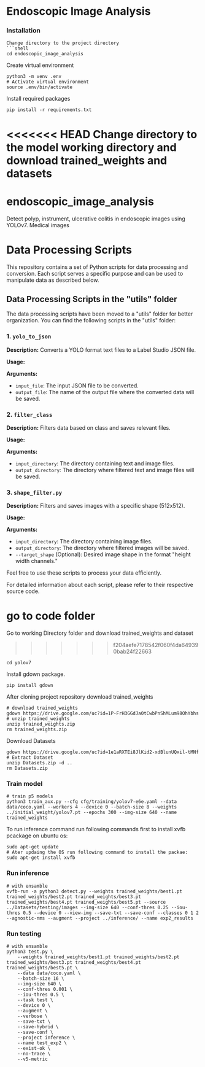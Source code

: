 # Endoscopic Image Analysis
### Installation
```
Change directory to the project directory
```shell
cd endoscopic_image_analysis
```
Create virtual environment
```shell
python3 -m venv .env
# Activate virtual environment
source .env/bin/activate
```
Install required packages
```shell
pip install -r requirements.txt
```
<<<<<<< HEAD
Change directory to the model working directory and download trained_weights and datasets
=======

# endoscopic_image_analysis
Detect polyp, instrument, ulcerative colitis in endoscopic images using YOLOv7. Medical images
# Data Processing Scripts

This repository contains a set of Python scripts for data processing and conversion. Each script serves a specific purpose and can be used to manipulate data as described below.

## Data Processing Scripts in the "utils" folder

The data processing scripts have been moved to a "utils" folder for better organization. You can find the following scripts in the "utils" folder:

### 1. `yolo_to_json`

**Description:** Converts a YOLO format text files to a Label Studio JSON file.

**Usage:**

**Arguments:**
- `input_file`: The input JSON file to be converted.
- `output_file`: The name of the output file where the converted data will be saved.

### 2. `filter_class`

**Description:** Filters data based on class and saves relevant files.

**Usage:**

**Arguments:**
- `input_directory`: The directory containing text and image files.
- `output_directory`: The directory where filtered text and image files will be saved.

### 3. `shape_filter.py`

**Description:** Filters and saves images with a specific shape (512x512).

**Usage:**

**Arguments:**
- `input_directory`: The directory containing image files.
- `output_directory`: The directory where filtered images will be saved.
- `--target_shape` (Optional): Desired image shape in the format "height width channels."

Feel free to use these scripts to process your data efficiently.

For detailed information about each script, please refer to their respective source code.


# go to code folder
Go to working Directory folder and download trained_weights and dataset
>>>>>>> f204aefe7178542f060f4da649390bab24f22663
``` shell
cd yolov7
```
Install gdown package.
``` shell
pip install gdown
``` 
After cloning project repository download trained_weights
```shell
# download trained_weights
gdown https://drive.google.com/uc?id=1P-FrH3GGdJa0tCwbPnShMLum98OhYbhs
# unzip trained_weights
unzip trained_weights.zip
rm trained_weights.zip
```
Download Datasets
```shell
gdown https://drive.google.com/uc?id=1e1aRXTEi8JlKid2-xdBlunUQxil-tMNf
# Extract Dataset
unzip Datasets.zip -d .. 
rm Datasets.zip
```

### Train model

``` shell
# train p5 models
python3 train_aux.py --cfg cfg/training/yolov7-e6e.yaml --data data/coco.yaml --workers 4 --device 0 --batch-size 8 --weights ../initial_weight/yolov7.pt --epochs 300 --img-size 640 --name trained_weights
```

To run inference command run following commands first to install xvfb pcackage on ubuntu os:

``` shell
sudo apt-get update
# Ater updaing the OS run following command to install the packae:
sudo apt-get install xvfb
```



### Run inference

``` shell
# with ensamble
xvfb-run -a python3 detect.py --weights trained_weights/best1.pt trained_weights/best2.pt trained_weights/best3.pt trained_weights/best4.pt trained_weights/best5.pt --source ../Datasets/testing/images --img-size 640 --conf-thres 0.25 --iou-thres 0.5 --device 0 --view-img --save-txt --save-conf --classes 0 1 2 --agnostic-nms --augment --project ../inference/ --name exp2_results
```

### Run testing

``` shell
# with ensamble
python3 test.py \
    --weights trained_weights/best1.pt trained_weights/best2.pt trained_weights/best3.pt trained_weights/best4.pt trained_weights/best5.pt \
    --data data/coco.yaml \
    --batch-size 16 \
    --img-size 640 \
    --conf-thres 0.001 \
    --iou-thres 0.5 \
    --task test \
    --device 0 \
    --augment \
    --verbose \
    --save-txt \
    --save-hybrid \
    --save-conf \
    --project inference \
    --name test_exp2 \
    --exist-ok \
    --no-trace \
    --v5-metric
```

